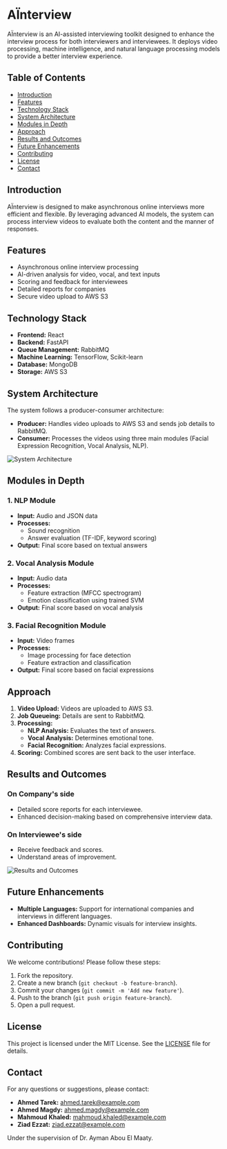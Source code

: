 # AÏnterview

AÏnterview is an AI-assisted interviewing toolkit designed to enhance the interview process for both interviewers and interviewees. It deploys video processing, machine intelligence, and natural language processing models to provide a better interview experience.

## Table of Contents

- [Introduction](#introduction)
- [Features](#features)
- [Technology Stack](#technology-stack)
- [System Architecture](#system-architecture)
- [Modules in Depth](#modules-in-depth)
- [Approach](#approach)
- [Results and Outcomes](#results-and-outcomes)
- [Future Enhancements](#future-enhancements)
- [Contributing](#contributing)
- [License](#license)
- [Contact](#contact)

## Introduction

AÏnterview is designed to make asynchronous online interviews more efficient and flexible. By leveraging advanced AI models, the system can process interview videos to evaluate both the content and the manner of responses.

## Features

- Asynchronous online interview processing
- AI-driven analysis for video, vocal, and text inputs
- Scoring and feedback for interviewees
- Detailed reports for companies
- Secure video upload to AWS S3

## Technology Stack

- **Frontend:** React
- **Backend:** FastAPI
- **Queue Management:** RabbitMQ
- **Machine Learning:** TensorFlow, Scikit-learn
- **Database:** MongoDB
- **Storage:** AWS S3

## System Architecture

The system follows a producer-consumer architecture:

- **Producer:** Handles video uploads to AWS S3 and sends job details to RabbitMQ.
- **Consumer:** Processes the videos using three main modules (Facial Expression Recognition, Vocal Analysis, NLP).

![System Architecture](path/to/architecture-diagram.png)

## Modules in Depth

### 1. NLP Module

- **Input:** Audio and JSON data
- **Processes:**
  - Sound recognition
  - Answer evaluation (TF-IDF, keyword scoring)
- **Output:** Final score based on textual answers

### 2. Vocal Analysis Module

- **Input:** Audio data
- **Processes:**
  - Feature extraction (MFCC spectrogram)
  - Emotion classification using trained SVM
- **Output:** Final score based on vocal analysis

### 3. Facial Recognition Module

- **Input:** Video frames
- **Processes:**
  - Image processing for face detection
  - Feature extraction and classification
- **Output:** Final score based on facial expressions

## Approach

1. **Video Upload:** Videos are uploaded to AWS S3.
2. **Job Queueing:** Details are sent to RabbitMQ.
3. **Processing:**
   - **NLP Analysis:** Evaluates the text of answers.
   - **Vocal Analysis:** Determines emotional tone.
   - **Facial Recognition:** Analyzes facial expressions.
4. **Scoring:** Combined scores are sent back to the user interface.

## Results and Outcomes

### On Company's side

- Detailed score reports for each interviewee.
- Enhanced decision-making based on comprehensive interview data.

### On Interviewee's side

- Receive feedback and scores.
- Understand areas of improvement.

![Results and Outcomes](path/to/results-and-outcomes.png)

## Future Enhancements

- **Multiple Languages:** Support for international companies and interviews in different languages.
- **Enhanced Dashboards:** Dynamic visuals for interview insights.

## Contributing

We welcome contributions! Please follow these steps:

1. Fork the repository.
2. Create a new branch (`git checkout -b feature-branch`).
3. Commit your changes (`git commit -m 'Add new feature'`).
4. Push to the branch (`git push origin feature-branch`).
5. Open a pull request.

## License

This project is licensed under the MIT License. See the [LICENSE](LICENSE) file for details.

## Contact

For any questions or suggestions, please contact:

- **Ahmed Tarek:** ahmed.tarek@example.com
- **Ahmed Magdy:** ahmed.magdy@example.com
- **Mahmoud Khaled:** mahmoud.khaled@example.com
- **Ziad Ezzat:** ziad.ezzat@example.com

Under the supervision of Dr. Ayman Abou El Maaty.
